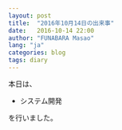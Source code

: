 ```yaml
---
layout: post
title:  "2016年10月14日の出来事"
date:   2016-10-14 22:00
author: "FUNABARA Masao"
lang: "ja"
categories: blog
tags: diary
---
```


本日は、

* システム開発

を行いました。
